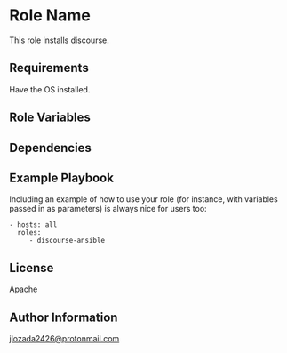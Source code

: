 Role Name
=========

This role installs discourse.

Requirements
------------
Have the OS installed.

Role Variables
--------------

Dependencies
------------


Example Playbook
----------------

Including an example of how to use your role (for instance, with variables passed in as parameters) is always nice for users too:

    - hosts: all
      roles:
         - discourse-ansible

License
-------

Apache

Author Information
------------------
jlozada2426@protonmail.com
